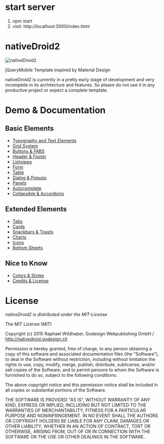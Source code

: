 start server
============

1.	npm start
2.	visit: http://localhost:3000/index.html

nativeDroid2
============

![nativeDroid2](http://nativedroid.godesign.ch/material/github_banner.jpg)

jQueryMobile Template inspired by Material Design

nativeDroid2 is currently in a pretty early stage of development and very incomplete in its architecture and features. So please do not use it in any productive project or expect a complete template.

Demo & Documentation
====================

Basic Elements
--------------

-	[Typography and Text Elements](http://nd2.godesign.ch/examples/elements/text.html)
-	[Grid System](http://nd2.godesign.ch/examples/elements/grid.html)
-	[Buttons & FABS](http://nd2.godesign.ch/examples/elements/buttons.html)
-	[Header & Footer](http://nd2.godesign.ch/examples/elements/header_footer.html)
-	[Listviews](http://nd2.godesign.ch/examples/elements/listviews.html)
-	[Form](http://nd2.godesign.ch/examples/elements/forms.html)
-	[Table](http://nd2.godesign.ch/examples/elements/tables.html)
-	[Dialog & Popups](http://nd2.godesign.ch/examples/elements/dialog_popups.html)
-	[Panels](http://nd2.godesign.ch/examples/elements/panels.html)
-	[Autocomplete](http://nd2.godesign.ch/examples/elements/autocomplete.html)
-	[Collapsible & Accordions](http://nd2.godesign.ch/examples/elements/collapsible_accordions.html)

Extended Elements
-----------------

-	[Tabs](http://nd2.godesign.ch/examples/extended/tabs.html)
-	[Cards](http://nd2.godesign.ch/examples/extended/cards.html)
-	[Snackbars & Toasts](http://nd2.godesign.ch/examples/extended/toasts.html)
-	[Charts](http://nd2.godesign.ch/examples/extended/charts.html)
-	[Icons](http://nd2.godesign.ch/examples/extended/icons.html)
-	[Bottom Sheets](http://nd2.godesign.ch/examples/extended/bottomsheet.html)

Nice to Know
------------

-	[Colors & Styles](http://nd2.godesign.ch/info/colors_and_styles.html)
-	[Credits & License](http://nd2.godesign.ch/info/credits.html)

License
=======

*nativeDroid2 is distributed under the MIT-License*

The MIT License (MIT)

Copyright (c) 2015 Raphael Wildhaber, Godesign Webpublishing GmbH / http://nativedroid.godesign.ch

Permission is hereby granted, free of charge, to any person obtaining a copy of this software and associated documentation files (the "Software"), to deal in the Software without restriction, including without limitation the rights to use, copy, modify, merge, publish, distribute, sublicense, and/or sell copies of the Software, and to permit persons to whom the Software is furnished to do so, subject to the following conditions:

The above copyright notice and this permission notice shall be included in all copies or substantial portions of the Software.

THE SOFTWARE IS PROVIDED "AS IS", WITHOUT WARRANTY OF ANY KIND, EXPRESS OR IMPLIED, INCLUDING BUT NOT LIMITED TO THE WARRANTIES OF MERCHANTABILITY, FITNESS FOR A PARTICULAR PURPOSE AND NONINFRINGEMENT. IN NO EVENT SHALL THE AUTHORS OR COPYRIGHT HOLDERS BE LIABLE FOR ANY CLAIM, DAMAGES OR OTHER LIABILITY, WHETHER IN AN ACTION OF CONTRACT, TORT OR OTHERWISE, ARISING FROM, OUT OF OR IN CONNECTION WITH THE SOFTWARE OR THE USE OR OTHER DEALINGS IN THE SOFTWARE.
